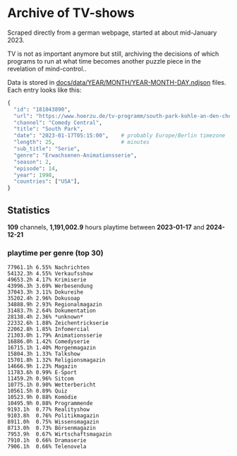 # Archive of TV-shows

Scraped directly from a german webpage, started at about mid-January 2023.

TV is not as important anymore but still, archiving the decisions of which programs to run at what time
becomes another puzzle piece in the revelation of mind-control.. 

Data is stored in [docs/data/YEAR/MONTH/YEAR-MONTH-DAY.ndjson](docs/data/) files. 
Each entry looks like this:

```python
{
  "id": "181043890", 
  "url": "https://www.hoerzu.de/tv-programm/south-park-kohle-an-den-chefkoch/bid_181043890/", 
  "channel": "Comedy Central", 
  "title": "South Park", 
  "date": "2023-01-17T05:15:00",    # probably Europe/Berlin timezone 
  "length": 25,                     # minutes 
  "sub_title": "Serie", 
  "genre": "Erwachsenen-Animationsserie", 
  "season": 2, 
  "episode": 14, 
  "year": 1998, 
  "countries": ["USA"],
}
```

## Statistics

**109** channels, **1,191,002.9** hours playtime between **2023-01-17** and **2024-12-21**


### playtime per genre (top 30)

    77961.1h 6.55% Nachrichten
    54132.3h 4.55% Verkaufsshow
    49653.2h 4.17% Krimiserie
    43996.3h 3.69% Werbesendung
    37043.3h 3.11% Dokureihe
    35202.4h 2.96% Dokusoap
    34888.9h 2.93% Regionalmagazin
    31483.7h 2.64% Dokumentation
    28138.4h 2.36% *unknown*
    22332.6h 1.88% Zeichentrickserie
    22062.8h 1.85% Infomercial
    21303.0h 1.79% Animationsserie
    16886.0h 1.42% Comedyserie
    16715.1h 1.40% Morgenmagazin
    15804.3h 1.33% Talkshow
    15701.8h 1.32% Religionsmagazin
    14666.9h 1.23% Magazin
    11783.6h 0.99% E-Sport
    11459.2h 0.96% Sitcom
    10775.1h 0.90% Wetterbericht
    10561.5h 0.89% Quiz
    10523.9h 0.88% Komödie
    10495.9h 0.88% Programmende
    9193.1h  0.77% Realityshow
    9103.8h  0.76% Politikmagazin
    8911.0h  0.75% Wissensmagazin
    8713.0h  0.73% Börsenmagazin
    7953.9h  0.67% Wirtschaftsmagazin
    7910.1h  0.66% Dramaserie
    7906.1h  0.66% Telenovela
